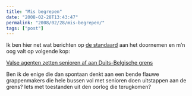 ```yaml
---
title: "Mis begrepen"
date: "2008-02-28T13:43:47"
permalink: "2008/02/28/mis-begrepen/"
tags: ["post"]
---
```

Ik ben hier net wat berichten op [de standaard](http://www.standaard.be/ "http://www.standaard.be") aan het doornemen en m’n oog valt op volgende kop:

[Valse agenten zetten senioren af aan Duits-Belgische grens](http://www.standaard.be/Artikel/Detail.aspx?artikelId=DMF27022008_084 "http://www.standaard.be/Artikel/Detail.aspx?artikelId=DMF27022008_084")

Ben ik de enige die dan spontaan denkt aan een bende flauwe grappenmakers die hele bussen vol met senioren doen uitstappen aan de grens? Iets met toestanden uit den oorlog die terugkomen?
